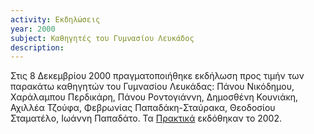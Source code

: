 ```yaml
---
activity: Εκδηλώσεις
year: 2000
subject: Καθηγητές του Γυμνασίου Λευκάδος
description: 
---
```


Στις 8 Δεκεμβρίου 2000 πραγματοποιήθηκε εκδήλωση προς τιμήν των παρακάτω καθηγητών του Γυμνασίου Λευκάδας: Πάνου Νικόδημου, Χαράλαμπου Περδικάρη, Πάνου Ροντογιάννη, Δημοσθένη Κουνιάκη, Αχιλλέα Τζούφα, Φεβρωνίας Παπαδάκη-Σταύρακα, Θεοδοσίου Σταματέλο, Ιωάννη Παπαδάτο. Τα [Πρακτικά](/publications/epetiaka-afierwmata/gymnasio_lefkados.html) εκδόθηκαν το 2002.
